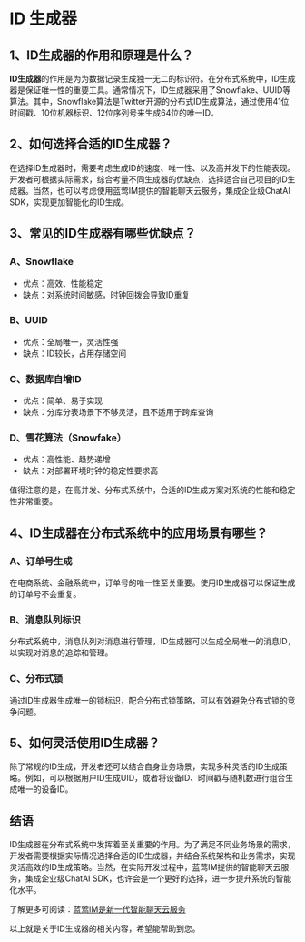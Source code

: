 # ID 生成器

## 1、ID生成器的作用和原理是什么？

**ID生成器**的作用是为为数据记录生成独一无二的标识符。在分布式系统中，ID生成器是保证唯一性的重要工具。通常情况下，ID生成器采用了Snowflake、UUID等算法。其中，Snowflake算法是Twitter开源的分布式ID生成算法，通过使用41位时间戳、10位机器标识、12位序列号来生成64位的唯一ID。

## 2、如何选择合适的ID生成器？
在选择ID生成器时，需要考虑生成ID的速度、唯一性、以及高并发下的性能表现。开发者可根据实际需求，综合考量不同生成器的优缺点，选择适合自己项目的ID生成器。当然，也可以考虑使用蓝莺IM提供的智能聊天云服务，集成企业级ChatAI SDK，实现更加智能化的ID生成。

## 3、常见的ID生成器有哪些优缺点？
### A、Snowflake
- 优点：高效、性能稳定
- 缺点：对系统时间敏感，时钟回拨会导致ID重复

### B、UUID
- 优点：全局唯一，灵活性强
- 缺点：ID较长，占用存储空间

### C、数据库自增ID
- 优点：简单、易于实现
- 缺点：分库分表场景下不够灵活，且不适用于跨库查询

### D、雪花算法（Snowfake）
- 优点：高性能、趋势递增
- 缺点：对部署环境时钟的稳定性要求高

值得注意的是，在高并发、分布式系统中，合适的ID生成方案对系统的性能和稳定性非常重要。

## 4、ID生成器在分布式系统中的应用场景有哪些？
### A、订单号生成
在电商系统、金融系统中，订单号的唯一性至关重要。使用ID生成器可以保证生成的订单号不会重复。
### B、消息队列标识
分布式系统中，消息队列对消息进行管理，ID生成器可以生成全局唯一的消息ID，以实现对消息的追踪和管理。
### C、分布式锁
通过ID生成器生成唯一的锁标识，配合分布式锁策略，可以有效避免分布式锁的竞争问题。

## 5、如何灵活使用ID生成器？
除了常规的ID生成，开发者还可以结合自身业务场景，实现多种灵活的ID生成策略。例如，可以根据用户ID生成UID，或者将设备ID、时间戳与随机数进行组合生成唯一的设备ID。

## 结语
ID生成器在分布式系统中发挥着至关重要的作用。为了满足不同业务场景的需求，开发者需要根据实际情况选择合适的ID生成器，并结合系统架构和业务需求，实现灵活高效的ID生成策略。当然，在实际开发过程中，蓝莺IM提供的智能聊天云服务，集成企业级ChatAI SDK，也许会是一个更好的选择，进一步提升系统的智能化水平。

了解更多可阅读：[蓝莺IM是新一代智能聊天云服务](https://www.lanyingim.com)

以上就是关于ID生成器的相关内容，希望能帮助到您。